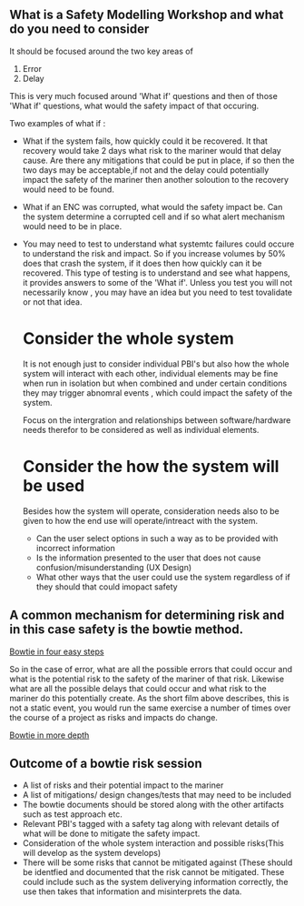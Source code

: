 ## What is a Safety Modelling Workshop and what do you need to consider

It should be focused around the two key areas of

1. Error
2. Delay

This is very much focused around 'What if' questions and then of those 'What if' questions, what would the safety impact of that occuring.

Two examples of what if :

* What if the system fails, how quickly could it be recovered. It that recovery would take 2 days what risk to the mariner would that 
 delay cause. Are there any mitigations that could be put in place, if so then the two days may be acceptable,if not and the delay could
 potentially impact the safety of the mariner then another soloution to the recovery would need to be found.
 
 * What if an ENC was corrupted, what would the safety impact be. Can the system determine a corrupted cell and if so what alert 
   mechanism would need to be in place.
   
 * You may need to test to understand what systemtc failures could occure to understand the risk and impact. So if you increase volumes 
   by 50% does that crash the system, if it does then how quickly can it be recovered. This type of testing is to understand and see 
   what happens, it provides answers to some of the 'What if'. Unless you test you will not necessarily know , you may have an idea but 
   you need to test tovalidate or not that idea.
   
   # Consider the whole system
   
   It is not enough just to consider individual PBI's but also how the whole system will interact with each other, individual elements 
   may be fine when run in isolation but when combined and under certain conditions they may trigger abnomral events , which could 
   impact the safety of the system.
   
   Focus on the intergration and relationships between software/hardware needs therefor to be considered as well as individual elements.
 
   # Consider the how the system will be used
   
   Besides how the system will operate, consideration needs also to be given to how the end use will operate/intreact 
   with the system.
   
   * Can the user select options in such a way as to be provided with incorrect information
   * Is the information presented to the user that does not cause confusion/misunderstanding (UX Design)
   * What other ways that the user could use the system regardless of if they should that could imopact safety
  
  ## A common mechanism for determining risk and in this case safety is the bowtie method.
   
 [Bowtie in four easy steps](https://www.youtube.com/watch?v=PHbLQWqojC8)
 
  
 So in the case of error, what are all the possible errors that could occur and what is the potential risk to the safety of the mariner
 of that risk. Likewise what are all the possible delays that could occur and what risk to the mariner do this potentially create. As 
 the short film above describes, this is not a static event, you would run the same exercise a number of times over the course of a 
 project as risks and impacts do change.
 
 [Bowtie in more depth](https://www.youtube.com/watch?v=VsKgSDbHP3A)
 
 
 ## Outcome of a bowtie risk session
 
 * A list of risks and their potential impact to the mariner
 * A list of mitigations/ design changes/tests that may need to be included
  * The bowtie documents should be stored along with the other artifacts such as test approach etc.
 * Relevant PBI's tagged with a safety tag along with relevant details of what will be done to mitigate the safety impact.
 * Consideration of the whole system interaction and possible risks(This will develop as the system develops)
 * There will be some risks that cannot be mitigated against (These should be identfied and documented that the risk cannot be
   mitigated. These could include such as the system deliverying information correctly, the use then takes that information and misinterprets the
   data.
  
 
 
